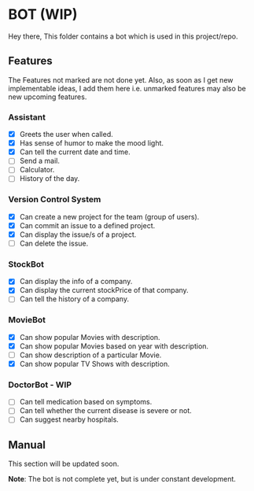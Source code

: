 # BOT (WIP)

  Hey there,
  This folder contains a bot which is used in this project/repo.
  
## Features

  The Features not marked are not done yet. Also, as soon as I get new implementable ideas, I add them here i.e. unmarked features may also be new upcoming features.

### Assistant
  - [X] Greets the user when called.
  - [X] Has sense of humor to make the mood light.
  - [X] Can tell the current date and time.
  - [ ] Send a mail.
  - [ ] Calculator.
  - [ ] History of the day.

### Version Control System
  - [X] Can create a new project for the team (group of users).
  - [X] Can commit an issue to a defined project.
  - [X] Can display the issue/s of a project.
  - [ ] Can delete the issue.
  
### StockBot
  - [X] Can display the info of a company.
  - [X] Can display the current stockPrice of that company.
  - [ ] Can tell the history of a company.  

### MovieBot
  - [X] Can show popular Movies with description.
  - [X] Can show popular Movies based on year with description.
  - [ ] Can show description of a particular Movie.
  - [X] Can show popular TV Shows with description.
  
### DoctorBot - WIP
  - [ ] Can tell medication based on symptoms.
  - [ ] Can tell whether the current disease is severe or not.
  - [ ] Can suggest nearby hospitals.
  
## Manual

  This section will be updated soon.
  
  
**Note**: The bot is not complete yet, but is under constant development.
